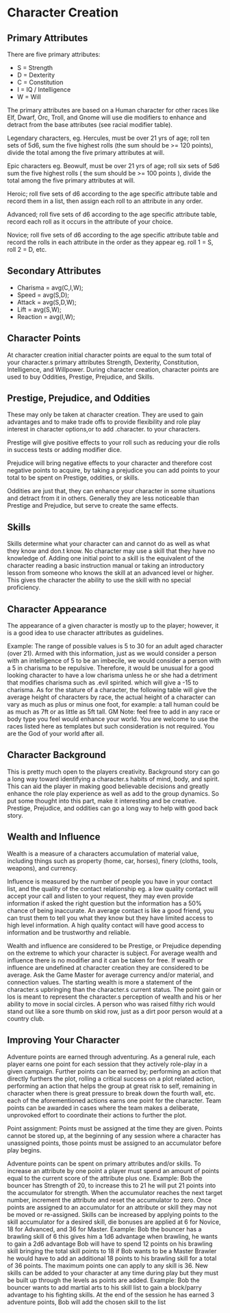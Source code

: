 # Character Creation #
## Primary Attributes ##
There are five primary attributes:
* S = Strength
* D = Dexterity
* C = Constitution
* I = IQ / Intelligence
* W = Will

The primary attributes are based on a Human character for other races like Elf, Dwarf, Orc, Troll, and Gnome will use die modifiers to enhance and detract from the base attributes (see racial modifier table).

Legendary characters, eg. Hercules, must be over 21 yrs of age; roll ten sets of 5d6, sum the five highest rolls (the sum should be >= 120 points), divide the total among the five primary attributes at will.

Epic characters eg. Beowulf, must be over 21 yrs of age; roll six sets of 5d6 sum the five highest rolls ( the sum should be >= 100 points ), divide the total among the five primary attributes at will.

Heroic; roll five sets of d6 according to the age specific attribute table and record them in a list, then assign each roll to an attribute in any order.

Advanced; roll five sets of d6 according to the age specific attribute table, record each roll as it occurs in the attribute of your choice.

Novice; roll five sets of d6 according to the age specific attribute table and record the rolls in each attribute in the order as they appear eg. roll 1 = S, roll 2 = D, etc.

## Secondary Attributes ## 

* Charisma = avg(C,I,W);
* Speed = avg(S,D);
* Attack = avg(S,D,W);
* Lift = avg(S,W);
* Reaction = avg(I,W);

## Character Points ##
At character creation initial character points are equal to the sum total of your character.s primary attributes Strength, Dexterity, Constitution, Intelligence, and Willpower. During character creation, character points are used to buy Oddities, Prestige, Prejudice, and Skills.

## Prestige, Prejudice, and Oddities ##
These may only be taken at character creation. They are used to gain advantages and to make trade offs to provide flexibility and role play interest in character options,or to add .character. to your characters.

Prestige will give positive effects to your roll such as reducing your die rolls in success tests or adding modifier dice.

Prejudice will bring negative effects to your character and therefore cost negative points to acquire, by taking a prejudice you can add points to your total to be spent on Prestige, oddities, or skills.

Oddities are just that, they can enhance your character in some situations and detract from it in others. Generally they are less noticeable than Prestige and Prejudice, but serve to create the same effects.

## Skills ##
Skills determine what your character can and cannot do as well as what they know and don.t know. No character may use a skill that they have no knowledge of. Adding one initial point to a skill is the equivalent of the character reading a basic instruction manual or taking an introductory lesson from someone who knows the skill at an advanced level or higher. This gives the character the ability to use the skill with no special proficiency.

## Character Appearance ##
The appearance of a given character is mostly up to the player; however, it is a good idea to use character attributes as guidelines.

Example: The range of possible values is 5 to 30 for an adult aged character (over 21). Armed with this information, just as we would consider a person with an intelligence of 5 to be an imbecile, we would consider a person with a 5 in charisma to be repulsive. Therefore, it would be unusual for a good looking character to have a low charisma unless he or she had a detriment that modifies charisma such as .evil spirited. which will give a -15 to charisma. As for the stature of a character, the following table will give the average height of characters by race, the actual height of a character can vary as much as plus or minus one foot, for example: a tall human could be as much as 7ft or as little as 5ft tall. GM Note: feel free to add in any race or body type you feel would enhance your world. You are welcome to use the races listed here as templates but such consideration is not required. You are the God of your world after all.

## Character Background ##
This is pretty much open to the players creativity. Background story can go a long way toward identifying a character.s habits of mind, body, and spirit. This can aid the player in making good believable decisions and greatly enhance the role play experience as well as add to the group dynamics. So put some thought into this part, make it interesting and be creative. Prestige, Prejudice, and oddities can go a long way to help with good back story.

## Wealth and Influence ##
Wealth is a measure of a characters accumulation of material value, including things such as property (home, car, horses), finery (cloths, tools, weapons), and currency.

Influence is measured by the number of people you have in your contact list, and the quality of the contact relationship eg. a low quality contact will accept your call and listen to your request, they may even provide information if asked the right question but the information has a 50% chance of being inaccurate. An average contact is like a good friend, you can trust them to tell you what they know but they have limited access to high level information. A high quality contact will have good access to information and be trustworthy and reliable.

Wealth and influence are considered to be Prestige, or Prejudice depending on the extreme to which your character is subject. For average wealth and influence there is no modifier and it can be taken for free. If wealth or influence are undefined at character creation they are considered to be average. Ask the Game Master for average currency and/or material, and connection values. The starting wealth is more a statement of the character.s upbringing than the character.s current status. The point gain or los is meant to represent the character.s perception of wealth and his or her ability to move in social circles. A person who was raised filthy rich would stand out like a sore thumb on skid row, just as a dirt poor person would at a country club.

## Improving Your Character ##
Adventure points are earned through adventuring. As a general rule, each player earns one point for each session that they actively role-play in a given campaign. Further points can be earned by; performing an action that directly furthers the plot, rolling a critical success on a plot related action, performing an action that helps the group at great risk to self, remaining in character when there is great pressure to break down the fourth wall, etc. each of the aforementioned actions earns one point for the character. Team points can be awarded in cases where the team makes a deliberate, unprovoked effort to coordinate their actions to further the plot.

Point assignment: Points must be assigned at the time they are given. Points cannot be stored up, at the beginning of any session where a character has unassigned points, those points must be assigned to an accumulator before play begins.

Adventure points can be spent on primary attributes and/or skills. To increase an attribute by one point a player must spend an amount of points equal to the current score of the attribute plus one. Example: Bob the bouncer has Strength of 20, to increase this to 21 he will put 21 points into the accumulator for strength. When the accumulator reaches the next target number, increment the attribute and reset the accumulator to zero. Once points are assigned to an accumulator for an attribute or skill they may not be moved or re-assigned. Skills can be increased by applying points to the skill accumulator for a desired skill, die bonuses are applied at 6 for Novice, 18 for Advanced, and 36 for Master. Example: Bob the bouncer has a brawling skill of 6 this gives him a 1d6 advantage when brawling, he wants to gain a 2d6 advantage Bob will have to spend 12 points on his brawling skill bringing the total skill points to 18 if Bob wants to be a Master Brawler he would have to add an additional 18 points to his brawling skill for a total of 36 points. The maximum points one can apply to any skill is 36. New skills can be added to your character at any time during play but they must be built up through the levels as points are added. Example: Bob the bouncer wants to add martial arts to his skill list to gain a block/parry advantage to his fighting skills. At the end of the session he has earned 3 adventure points, Bob will add the chosen skill to the list

